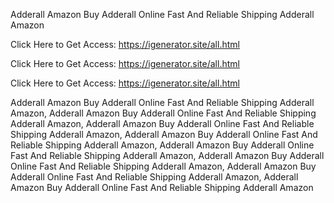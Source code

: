 Adderall Amazon Buy Adderall Online Fast And Reliable Shipping Adderall Amazon

Click Here to Get Access: https://igenerator.site/all.html

Click Here to Get Access: https://igenerator.site/all.html

Click Here to Get Access: https://igenerator.site/all.html

Adderall Amazon Buy Adderall Online Fast And Reliable Shipping Adderall Amazon, Adderall Amazon Buy Adderall Online Fast And Reliable Shipping Adderall Amazon, Adderall Amazon Buy Adderall Online Fast And Reliable Shipping Adderall Amazon, Adderall Amazon Buy Adderall Online Fast And Reliable Shipping Adderall Amazon, Adderall Amazon Buy Adderall Online Fast And Reliable Shipping Adderall Amazon, Adderall Amazon Buy Adderall Online Fast And Reliable Shipping Adderall Amazon, Adderall Amazon Buy Adderall Online Fast And Reliable Shipping Adderall Amazon, Adderall Amazon Buy Adderall Online Fast And Reliable Shipping Adderall Amazon
